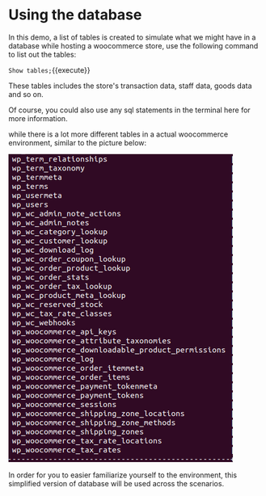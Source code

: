 # Using the database

In this demo, a list of tables is created to simulate what we might have in a database while hosting a woocommerce store, use the following command to list out the tables:

`Show tables;`{{execute}}

These tables includes the store's transaction data, staff data, goods data and so on.

Of course, you could also use any sql statements in the terminal here for more information.


while there is a lot more different tables in a actual woocommerce environment, similar to the picture below:

![real-wpwcdatabase](./assets/real-wpwcdatabase.png)



In order for you to easier familiarize yourself to the environment, this simplified version of database will be used across the scenarios.
